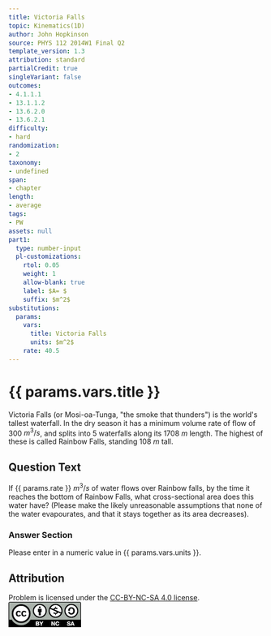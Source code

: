 ```yaml
---
title: Victoria Falls
topic: Kinematics(1D)
author: John Hopkinson
source: PHYS 112 2014W1 Final Q2
template_version: 1.3
attribution: standard
partialCredit: true
singleVariant: false
outcomes:
- 4.1.1.1
- 13.1.1.2
- 13.6.2.0
- 13.6.2.1
difficulty:
- hard
randomization:
- 2
taxonomy:
- undefined
span:
- chapter
length:
- average
tags:
- PW
assets: null
part1:
  type: number-input
  pl-customizations:
    rtol: 0.05
    weight: 1
    allow-blank: true
    label: $A= $
    suffix: $m^2$
substitutions:
  params:
    vars:
      title: Victoria Falls
      units: $m^2$
    rate: 40.5
---
```

# {{ params.vars.title }}
Victoria Falls  (or Mosi-oa-Tunga, "the smoke that thunders") is the world's tallest waterfall.  In the dry season it has a minimum volume rate of flow of 300 $m^3/s$, and splits into 5 waterfalls along its 1708 $m$ length.  The highest of these is called Rainbow Falls, standing 108 $m$ tall.

## Question Text

If {{ params.rate }} $m^3/s$ of water flows over Rainbow falls, by the time it reaches the bottom of Rainbow Falls, what cross-sectional area does this water have? (Please make the likely unreasonable assumptions that none of the water evapourates, and that it stays together as its area decreases).

### Answer Section

Please enter in a numeric value in {{ params.vars.units }}.

## Attribution

Problem is licensed under the [CC-BY-NC-SA 4.0 license](https://creativecommons.org/licenses/by-nc-sa/4.0/).<br> ![The Creative Commons 4.0 license requiring attribution-BY, non-commercial-NC, and share-alike-SA license.](https://raw.githubusercontent.com/firasm/bits/master/by-nc-sa.png)